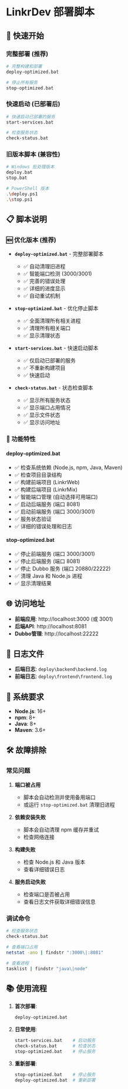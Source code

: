 # LinkrDev 部署脚本

## 🚀 快速开始

### 完整部署 (推荐)
```bash
# 完整构建和部署
deploy-optimized.bat

# 停止所有服务
stop-optimized.bat
```

### 快速启动 (已部署后)
```bash
# 快速启动已部署的服务
start-services.bat

# 检查服务状态
check-status.bat
```

### 旧版本脚本 (兼容性)
```bash
# Windows 批处理版本
deploy.bat
stop.bat

# PowerShell 版本
.\deploy.ps1
.\stop.ps1
```

## 📋 脚本说明

### 🆕 优化版本 (推荐)
- **`deploy-optimized.bat`** - 完整部署脚本
  - ✅ 自动清理旧进程
  - ✅ 智能端口检测 (3000/3001)
  - ✅ 完善的错误处理
  - ✅ 详细的进度显示
  - ✅ 自动重试机制

- **`stop-optimized.bat`** - 优化停止脚本
  - ✅ 全面清理所有相关进程
  - ✅ 清理所有相关端口
  - ✅ 显示清理状态

- **`start-services.bat`** - 快速启动脚本
  - ✅ 仅启动已部署的服务
  - ✅ 不重新构建项目
  - ✅ 快速启动

- **`check-status.bat`** - 状态检查脚本
  - ✅ 显示所有服务状态
  - ✅ 显示端口占用情况
  - ✅ 显示文件状态
  - ✅ 显示访问地址

### 🔧 功能特性

#### deploy-optimized.bat
- ✅ 检查系统依赖 (Node.js, npm, Java, Maven)
- ✅ 检查项目目录结构
- ✅ 构建前端项目 (LinkrWeb)
- ✅ 构建后端项目 (LinkrMix)
- ✅ 智能端口管理 (自动选择可用端口)
- ✅ 启动后端服务 (端口 8081)
- ✅ 启动前端服务 (端口 3000/3001)
- ✅ 服务状态验证
- ✅ 详细的错误处理和日志

#### stop-optimized.bat
- ✅ 停止前端服务 (端口 3000/3001)
- ✅ 停止后端服务 (端口 8081)
- ✅ 停止 Dubbo 服务 (端口 20880/22222)
- ✅ 清理 Java 和 Node.js 进程
- ✅ 显示清理结果

## 🌐 访问地址

- **前端应用**: http://localhost:3000 (或 3001)
- **后端API**: http://localhost:8081
- **Dubbo管理**: http://localhost:22222

## 📝 日志文件

- **后端日志**: `deploy\backend\backend.log`
- **前端日志**: `deploy\frontend\frontend.log`

## 🔧 系统要求

- **Node.js**: 16+
- **npm**: 8+
- **Java**: 8+
- **Maven**: 3.6+

## 🛠️ 故障排除

### 常见问题

1. **端口被占用**
   - 脚本会自动检测并使用备用端口
   - 或运行 `stop-optimized.bat` 清理旧进程

2. **依赖安装失败**
   - 脚本会自动清理 npm 缓存并重试
   - 检查网络连接

3. **构建失败**
   - 检查 Node.js 和 Java 版本
   - 查看详细错误日志

4. **服务启动失败**
   - 检查端口是否被占用
   - 查看日志文件获取详细错误信息

### 调试命令

```bash
# 检查服务状态
check-status.bat

# 查看端口占用
netstat -ano | findstr ":3000\|:8081"

# 查看进程
tasklist | findstr "java\|node"
```

## 📚 使用流程

1. **首次部署**:
   ```bash
   deploy-optimized.bat
   ```

2. **日常使用**:
   ```bash
   start-services.bat    # 启动服务
   check-status.bat      # 检查状态
   stop-optimized.bat    # 停止服务
   ```

3. **重新部署**:
   ```bash
   stop-optimized.bat    # 停止服务
   deploy-optimized.bat  # 重新部署
   ```
